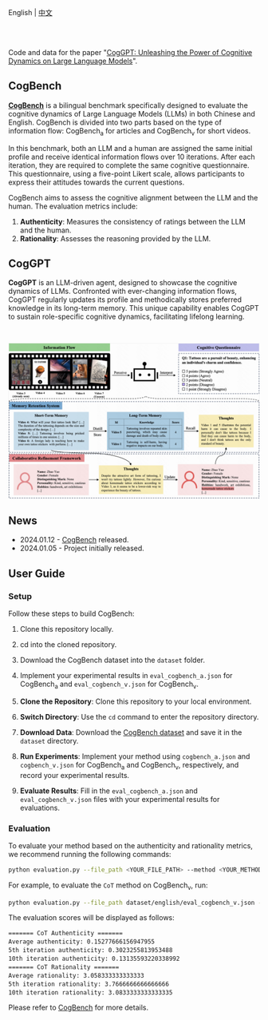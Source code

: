 <p align="left">
    English | <a href="README_ZH.md">中文</a>
</p>
<br><br>

Code and data for the paper "<a href="CogGPT_Unleashing_the_Power_of_Cognitive_Dynamics_on_Large_Language_Models.pdf">CogGPT: Unleashing the Power of Cognitive Dynamics on Large Language Models</a>".

## CogBench

**<a href="https://huggingface.co/datasets/kwaikeg/CogBench">CogBench</a>** is a bilingual benchmark specifically designed to evaluate the cognitive dynamics of Large Language Models (LLMs) in both Chinese and English. CogBench is divided into two parts based on the type of information flow: CogBench<sub>a</sub> for articles and CogBench<sub>v</sub> for short videos.

In this benchmark, both an LLM and a human are assigned the same initial profile and receive identical information flows over 10 iterations. After each iteration, they are required to complete the same cognitive questionnaire. This questionnaire, using a five-point Likert scale, allows participants to express their attitudes towards the current questions.

CogBench aims to assess the cognitive alignment between the LLM and the human. The evaluation metrics include:

1. **Authenticity**: Measures the consistency of ratings between the LLM and the human.
2. **Rationality**: Assesses the reasoning provided by the LLM.

## CogGPT

**CogGPT** is an LLM-driven agent, designed to showcase the cognitive dynamics of LLMs. Confronted with ever-changing information flows, CogGPT regularly updates its profile and methodically stores preferred knowledge in its long-term memory. This unique capability enables CogGPT to sustain role-specific cognitive dynamics, facilitating lifelong learning.

<br>

<p align="center">
   <img src="blob/model.png" alt="CogGPT"/>
</p>

## News

* 2024.01.12 - [CogBench](https://huggingface.co/datasets/kwaikeg/CogBench) released.
* 2024.01.05 - Project initially released.

## User Guide

### Setup

Follow these steps to build CogBench:

1.	Clone this repository locally.
2.	cd into the cloned repository.
3.	Download the CogBench dataset into the `dataset` folder.
4.	Implement your experimental results in `eval_cogbench_a.json` for CogBench<sub>a</sub> and `eval_cogbench_v.json` for CogBench<sub>v</sub>.

1. **Clone the Repository**: Clone this repository to your local environment.
2. **Switch Directory**: Use the `cd` command to enter the repository directory.
3. **Download Data**: Download the [CogBench dataset](https://huggingface.co/datasets/kwaikeg/CogBench) and save it in the `dataset` directory.
4. **Run Experiments**: Implement your method using `cogbench_a.json` and `cogbench_v.json` for CogBench<sub>a</sub> and CogBench<sub>v</sub>, respectively, and record your experimental results.
5. **Evaluate Results**: Fill in the `eval_cogbench_a.json` and `eval_cogbench_v.json` files with your experimental results for evaluations.

### Evaluation

To evaluate your method based on the authenticity and rationality metrics, we recommend running the following commands:

```bash
python evaluation.py --file_path <YOUR_FILE_PATH> --method <YOUR_METHOD_NAME> --authenticity --rationality
```

For example, to evaluate the `CoT` method on CogBench<sub>v</sub>, run:

```bash
python evaluation.py --file_path dataset/english/eval_cogbench_v.json --method CoT --authenticity --rationality
```

The evaluation scores will be displayed as follows:

```bash
======= CoT Authenticity =======
Average authenticity: 0.15277666156947955
5th iteration authenticity: 0.3023255813953488
10th iteration authenticity: 0.13135593220338992
======= CoT Rationality =======
Average rationality: 3.058333333333333
5th iteration rationality: 3.7666666666666666
10th iteration rationality: 3.0833333333333335
```

Please refer to <a href="https://huggingface.co/datasets/kwaikeg/CogBench">CogBench</a> for more details.